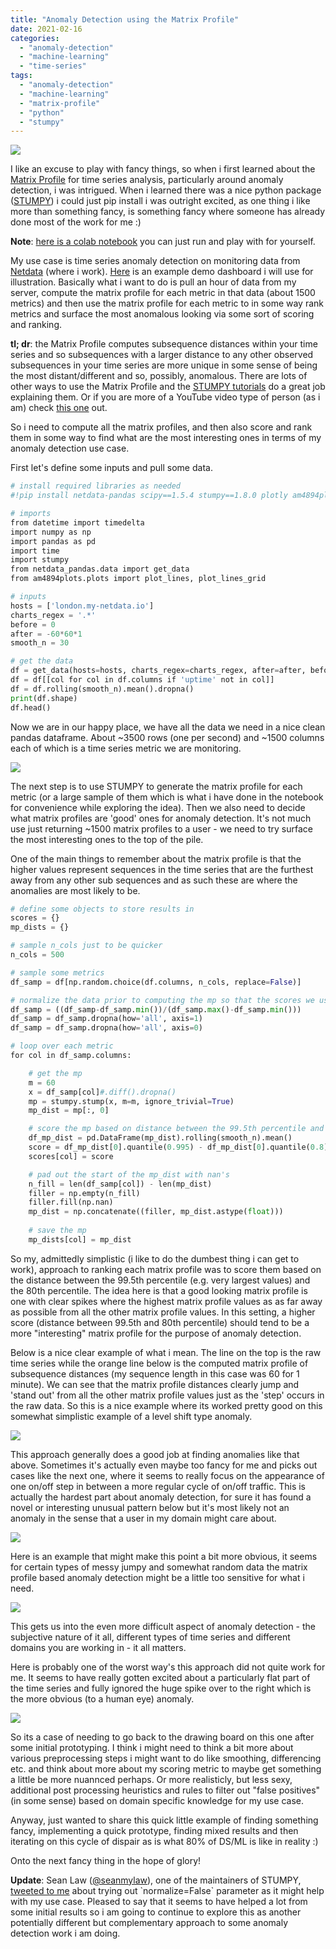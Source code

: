 ```yaml
---
title: "Anomaly Detection using the Matrix Profile"
date: 2021-02-16
categories: 
  - "anomaly-detection"
  - "machine-learning"
  - "time-series"
tags: 
  - "anomaly-detection"
  - "machine-learning"
  - "matrix-profile"
  - "python"
  - "stumpy"
---
```


![](/assets/images/2021-02-16-anomaly-detection-using-matrix-profile/distance_matrix.gif)

I like an excuse to play with fancy things, so when i first learned about the [Matrix Profile](https://matrixprofile.org/#:~:text=The%20matrix%20profile%20is%20a,scalable%20and%20largely%20parameter%2Dfree.) for time series analysis, particularly around anomaly detection, i was intrigued. When i learned there was a nice python package ([STUMPY](https://stumpy.readthedocs.io/en/latest/index.html)) i could just pip install i was outright excited, as one thing i like more than something fancy, is something fancy where someone has already done most of the work for me :)

**Note**: [here is a colab notebook](https://colab.research.google.com/drive/1Pkzk0PVWThNePdjVOTZrxERCXPB2b_Sw?usp=sharing) you can just run and play with for yourself.

My use case is time series anomaly detection on monitoring data from [Netdata](http://github.com/netdata/netdata) (where i work). [Here](http://london.my-netdata.io/) is an example demo dashboard i will use for illustration. Basically what i want to do is pull an hour of data from my server, compute the matrix profile for each metric in that data (about 1500 metrics) and then use the matrix profile for each metric to in some way rank metrics and surface the most anomalous looking via some sort of scoring and ranking.

**tl; dr**: the Matrix Profile computes subsequence distances within your time series and so subsequences with a larger distance to any other observed subsequences in your time series are more unique in some sense of being the most distant/different and so, possibly, anomalous. There are lots of other ways to use the Matrix Profile and the [STUMPY tutorials](https://stumpy.readthedocs.io/en/latest/Tutorial_The_Matrix_Profile.html) do a great job explaining them. Or if you are more of a YouTube video type of person (as i am) check [this one](https://youtu.be/WvaBPSeA_JA) out.

So i need to compute all the matrix profiles, and then also score and rank them in some way to find what are the most interesting ones in terms of my anomaly detection use case.

First let's define some inputs and pull some data.

```python
# install required libraries as needed
#!pip install netdata-pandas scipy==1.5.4 stumpy==1.8.0 plotly am4894plots

# imports
from datetime import timedelta
import numpy as np
import pandas as pd
import time
import stumpy
from netdata_pandas.data import get_data
from am4894plots.plots import plot_lines, plot_lines_grid

# inputs
hosts = ['london.my-netdata.io']
charts_regex = '.*'
before = 0
after = -60*60*1
smooth_n = 30

# get the data
df = get_data(hosts=hosts, charts_regex=charts_regex, after=after, before=before, index_as_datetime=True)
df = df[[col for col in df.columns if 'uptime' not in col]]
df = df.rolling(smooth_n).mean().dropna()
print(df.shape)
df.head()
```

Now we are in our happy place, we have all the data we need in a nice clean pandas dataframe. About ~3500 rows (one per second) and ~1500 columns each of which is a time series metric we are monitoring.

![](/assets/images/2021-02-16-anomaly-detection-using-matrix-profile/image-1024x312.png)

The next step is to use STUMPY to generate the matrix profile for each metric (or a large sample of them which is what i have done in the notebook for convenience while exploring the idea). Then we also need to decide what matrix profiles are 'good' ones for anomaly detection. It's not much use just returning ~1500 matrix profiles to a user - we need to try surface the most interesting ones to the top of the pile.

One of the main things to remember about the matrix profile is that the higher values represent sequences in the time series that are the furthest away from any other sub sequences and as such these are where the anomalies are most likely to be.

```python
# define some objects to store results in
scores = {}
mp_dists = {}

# sample n_cols just to be quicker
n_cols = 500

# sample some metrics
df_samp = df[np.random.choice(df.columns, n_cols, replace=False)]

# normalize the data prior to computing the mp so that the scores we use are all somewhat comparable across metrics on different scales
df_samp = ((df_samp-df_samp.min())/(df_samp.max()-df_samp.min()))
df_samp = df_samp.dropna(how='all', axis=1)
df_samp = df_samp.dropna(how='all', axis=0)

# loop over each metric
for col in df_samp.columns:

    # get the mp
    m = 60
    x = df_samp[col]#.diff().dropna()
    mp = stumpy.stump(x, m=m, ignore_trivial=True)
    mp_dist = mp[:, 0]

    # score the mp based on distance between the 99.5th percentile and 80th percentile
    df_mp_dist = pd.DataFrame(mp_dist).rolling(smooth_n).mean()
    score = df_mp_dist[0].quantile(0.995) - df_mp_dist[0].quantile(0.8)
    scores[col] = score

    # pad out the start of the mp_dist with nan's
    n_fill = len(df_samp[col]) - len(mp_dist)
    filler = np.empty(n_fill)
    filler.fill(np.nan)
    mp_dist = np.concatenate((filler, mp_dist.astype(float)))
    
    # save the mp
    mp_dists[col] = mp_dist
```

So my, admittedly simplistic (i like to do the dumbest thing i can get to work), approach to ranking each matrix profile was to score them based on the distance between the 99.5th percentile (e.g. very largest values) and the 80th percentile. The idea here is that a good looking matrix profile is one with clear spikes where the highest matrix profile values as as far away as possible from all the other matrix profile values. In this setting, a higher score (distance between 99.5th and 80th percentile) should tend to be a more "interesting" matrix profile for the purpose of anomaly detection.

Below is a nice clear example of what i mean. The line on the top is the raw time series while the orange line below is the computed matrix profile of subsequence distances (my sequence length in this case was 60 for 1 minute). We can see that the matrix profile distances clearly jump and 'stand out' from all the other matrix profile values just as the 'step' occurs in the raw data. So this is a nice example where its worked pretty good on this somewhat simplistic example of a level shift type anomaly.

![](/assets/images/2021-02-16-anomaly-detection-using-matrix-profile/image-1-1024x335.png)

This approach generally does a good job at finding anomalies like that above. Sometimes it's actually even maybe too fancy for me and picks out cases like the next one, where it seems to really focus on the appearance of one on/off step in between a more regular cycle of on/off traffic. This is actually the hardest part about anomaly detection, for sure it has found a novel or interesting unusual pattern below but it's most likely not an anomaly in the sense that a user in my domain might care about.

![](/assets/images/2021-02-16-anomaly-detection-using-matrix-profile/image-2-1024x331.png)

Here is an example that might make this point a bit more obvious, it seems for certain types of messy jumpy and somewhat random data the matrix profile based anomaly detection might be a little too sensitive for what i need.

![](/assets/images/2021-02-16-anomaly-detection-using-matrix-profile/image-3-1024x332.png)

This gets us into the even more difficult aspect of anomaly detection - the subjective nature of it all, different types of time series and different domains you are working in - it all matters.

Here is probably one of the worst way's this approach did not quite work for me. It seems to have really gotten excited about a particularly flat part of the time series and fully ignored the huge spike over to the right which is the more obvious (to a human eye) anomaly.

![](/assets/images/2021-02-16-anomaly-detection-using-matrix-profile/image-4-1024x331.png)

So its a case of needing to go back to the drawing board on this one after some initial prototyping. I think i might need to think a bit more about various preprocessing steps i might want to do like smoothing, differencing etc. and think about more about my scoring metric to maybe get something a little be more nuannced perhaps. Or more realisticly, but less sexy, additional post processing heuristics and rules to filter out "false positives" (in some sense) based on domain specific knowledge for my use case.

Anyway, just wanted to share this quick little example of finding something fancy, implementing a quick prototype, finding mixed results and then iterating on this cycle of dispair as is what 80% of DS/ML is like in reality :)

Onto the next fancy thing in the hope of glory!

**Update**: Sean Law ([@seanmylaw](https://twitter.com/seanmylaw)), one of the maintainers of STUMPY, [tweeted to me](https://twitter.com/seanmylaw/status/1368405672585424898) about trying out \`normalize=False\` parameter as it might help with my use case. Pleased to say that it seems to have helped a lot from some initial results so i am going to continue to explore this as another potentially different but complementary approach to some anomaly detection work i am doing.
